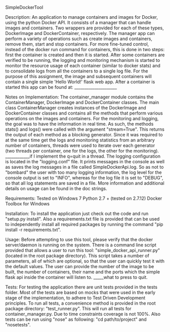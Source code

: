 SimpleDockerTool


Description:
    An application to manage containers and images for Docker, using the python Docker API. It consists of a manager that
can handle images and containers. Two wrappers are provided for each of these types, DockerImage and DockerContainer,
respectively. The manager app can perform a variety of operations such as create images and containers, remove them,
start and stop containers. For more fine-tuned control, instead of the docker run command for containers, this is done
in two steps: first the container is created and then it is started.
    After some containers are verified to be running, the logging and monitoring mechanism is started to monitor the
resource usage of each container (similar to docker stats) and to consolidate logs from all the containers to a single
log file.
    For the purpose of this assignment, the image and subsequent containers will contain a single simple 'Hello World!'
flask web app. After a container is started this app can be found at: _____________________


Notes on Implementation:
    The container_manager module contains the ContainerManager, DockerImage and DockerContainer classes. The main class
ContainerManager creates instances of the DockerImage and DockerContainer classes and contains all the methods that
perform various operations on the images and containers.
    For the monitoring and logging, the goal was to have the information in real time. As such, the methods stats() and
logs() were called with the argument "stream=True". This returns the output of each method as a blocking generator.
Since it was required to at the same time get the logs and monitoring statistics from an arbitrary number of containers,
threads were used to iterate over each generator (two threads per container, one for the logs, the other for the monitoring).
____________if I implement the q=quit in a thread.
    The logging configuration is located in the "logging.conf" file. It prints messages in the console as well as saves
the log messages in a file called SimpleDockerApi.log. So as not to "bombard" the user with too many logging information,
the log level for the console output is set to "INFO", whereas for the log file it is set to "DEBUG", so that all log
statements are saved in a file.
    More information and additional details on usage can be found in the doc strings.


Requirements:
    Tested on Windows 7
    Python 2.7 + (tested on 2.7.12)
    Docker Toolbox for Windows


Installation:
    To install the application just check out the code and run "setup.py install". Also a requirements.txt file is provided
that can be used to independently install all required packages by running the command "pip install -r requirements.txt".


Usage:
    Before attempting to use this tool, please verify that the docker server/daemon is running on the system.
    There is a command line script provided that allows a user to run this tool: "simple_docker_api_runner.py" (located
in the root package directory). This script takes a number of parameters, all of which are optional, so that the user
can quickly test it with the default values. The user can provide the number of the image to be built, the number of
containers, their name and the ports which the simple flask api inside the container will listen to.
_____what to press to quit.


Tests:
    For testing the application there are unit tests provided in the tests folder. Most of the tests are based on mocks
that were used in the early stage of the implementation, to adhere to Test Driven Development principles.
	To run all tests, a convenience method is provided in the root package directory: "test_runner.py". This will run
all tests for container_manager.py. Due to time constraints coverage is not 100%. Also tests can be run using "nose"
as following: "cd path/to/project" and "nosetests".

